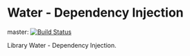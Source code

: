 # Water - Dependency Injection

master: [![Build Status](https://travis-ci.org/PombaCorp/DependencyInjection.png?branch=master)](https://travis-ci.org/PombaCorp/DependencyInjection)

Library Water - Dependency Injection.